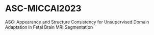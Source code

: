 # ASC-MICCAI2023
ASC: Appearance and Structure Consistency for Unsupervised Domain Adaptation in Fetal Brain MRI Segmentation 
